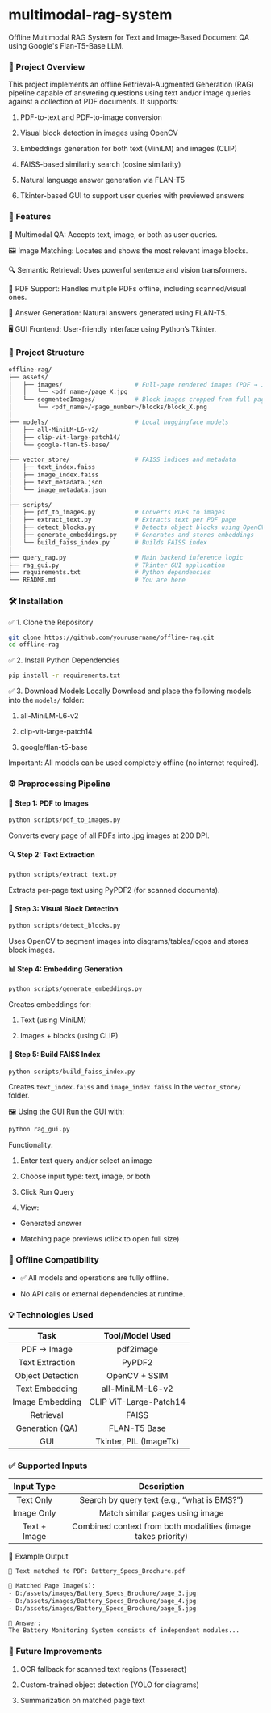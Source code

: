 # multimodal-rag-system
Offline Multimodal RAG System for Text and Image-Based Document QA using Google's Flan-T5-Base LLM.

### 📝 Project Overview
This project implements an offline Retrieval-Augmented Generation (RAG) pipeline capable of answering questions using text and/or image queries against a collection of PDF documents. 
It supports:

1. PDF-to-text and PDF-to-image conversion

2. Visual block detection in images using OpenCV

3. Embeddings generation for both text (MiniLM) and images (CLIP)

4. FAISS-based similarity search (cosine similarity)

5. Natural language answer generation via FLAN-T5

6. Tkinter-based GUI to support user queries with previewed answers

### 🚀 Features

🧠 Multimodal QA: Accepts text, image, or both as user queries.

🖼️ Image Matching: Locates and shows the most relevant image blocks.

🔍 Semantic Retrieval: Uses powerful sentence and vision transformers.

📄 PDF Support: Handles multiple PDFs offline, including scanned/visual ones.

💬 Answer Generation: Natural answers generated using FLAN-T5.

🖥️ GUI Frontend: User-friendly interface using Python’s Tkinter.


### 📂 Project Structure
```bash
offline-rag/
├── assets/
│   ├── images/                    # Full-page rendered images (PDF → JPG)
│   │   └── <pdf_name>/page_X.jpg
│   └── segmentedImages/           # Block images cropped from full pages
│       └── <pdf_name>/<page_number>/blocks/block_X.png
│
├── models/                        # Local huggingface models
│   ├── all-MiniLM-L6-v2/
│   ├── clip-vit-large-patch14/
│   └── google-flan-t5-base/
│
├── vector_store/                  # FAISS indices and metadata
│   ├── text_index.faiss
│   ├── image_index.faiss
│   ├── text_metadata.json
│   └── image_metadata.json
│
├── scripts/
│   ├── pdf_to_images.py           # Converts PDFs to images
│   ├── extract_text.py            # Extracts text per PDF page
│   ├── detect_blocks.py           # Detects object blocks using OpenCV
│   ├── generate_embeddings.py     # Generates and stores embeddings
│   └── build_faiss_index.py       # Builds FAISS index
│
├── query_rag.py                   # Main backend inference logic
├── rag_gui.py                     # Tkinter GUI application
├── requirements.txt               # Python dependencies
└── README.md                      # You are here
```

### 🛠️ Installation
✅ 1. Clone the Repository

```bash
git clone https://github.com/yourusername/offline-rag.git
cd offline-rag
```

✅ 2. Install Python Dependencies
```bash
pip install -r requirements.txt
```

✅ 3. Download Models Locally
Download and place the following models into the ```models/``` folder:

1. all-MiniLM-L6-v2

2. clip-vit-large-patch14

3. google/flan-t5-base

Important: All models can be used completely offline (no internet required).

### ⚙️ Preprocessing Pipeline

#### 📄 Step 1: PDF to Images
```bash
python scripts/pdf_to_images.py
```
Converts every page of all PDFs into .jpg images at 200 DPI.

#### 🔍 Step 2: Text Extraction
```bash
python scripts/extract_text.py
```
Extracts per-page text using PyPDF2 (for scanned documents).

#### 🧩 Step 3: Visual Block Detection
```bash
python scripts/detect_blocks.py
```
Uses OpenCV to segment images into diagrams/tables/logos and stores block images.

#### 📊 Step 4: Embedding Generation
```bash
python scripts/generate_embeddings.py
```
Creates embeddings for:

1. Text (using MiniLM)

2. Images + blocks (using CLIP)

#### 🧠 Step 5: Build FAISS Index
```bash
python scripts/build_faiss_index.py
```
Creates ```text_index.faiss``` and ```image_index.faiss``` in the ```vector_store/``` folder.

🖼️ Using the GUI
Run the GUI with:

```bash
python rag_gui.py
```
Functionality:

1. Enter text query and/or select an image

2. Choose input type: text, image, or both

3. Click Run Query

4. View:

- Generated answer

- Matching page previews (click to open full size)

### 📡 Offline Compatibility

- ✅ All models and operations are fully offline.

- No API calls or external dependencies at runtime.

### 💡 Technologies Used

| Task	| Tool/Model Used |
|:-------:|:------------------:|
| PDF → Image | pdf2image |
| Text Extraction | PyPDF2 |
| Object Detection | OpenCV + SSIM |
| Text Embedding | all-MiniLM-L6-v2 |
| Image Embedding	| CLIP ViT-Large-Patch14 |
| Retrieval	| FAISS |
| Generation (QA)	| FLAN-T5 Base |
| GUI	| Tkinter, PIL (ImageTk) |

### ✅ Supported Inputs
| Input Type | Description |
|:------------:|:-------------:|
| Text Only |	Search by query text (e.g., “what is BMS?”) |
| Image Only | Match similar pages using image |
| Text + Image | Combined context from both modalities (image takes priority) |

📌 Example Output
```txt
📌 Text matched to PDF: Battery_Specs_Brochure.pdf

📄 Matched Page Image(s):
- D:/assets/images/Battery_Specs_Brochure/page_3.jpg
- D:/assets/images/Battery_Specs_Brochure/page_4.jpg
- D:/assets/images/Battery_Specs_Brochure/page_5.jpg

🧠 Answer:
The Battery Monitoring System consists of independent modules...
```

### 🏁 Future Improvements
1. OCR fallback for scanned text regions (Tesseract)

2. Custom-trained object detection (YOLO for diagrams)

3. Summarization on matched page text
